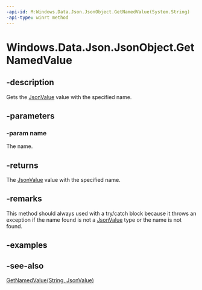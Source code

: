 ```yaml
---
-api-id: M:Windows.Data.Json.JsonObject.GetNamedValue(System.String)
-api-type: winrt method
---
```


<!-- Method syntax
public Windows.Data.Json.JsonValue GetNamedValue(System.String name)
-->

# Windows.Data.Json.JsonObject.GetNamedValue

## -description
Gets the [JsonValue](jsonvalue.md) value with the specified name.

## -parameters
### -param name
The name.

## -returns
The [JsonValue](jsonvalue.md) value with the specified name.

## -remarks
This method should always used with a try/catch block because it throws an exception if the name found is not a [JsonValue](jsonvalue.md) type or the name is not found.

## -examples

## -see-also
[GetNamedValue(String, JsonValue)](jsonobject_getnamedvalue_1852490180.md)
